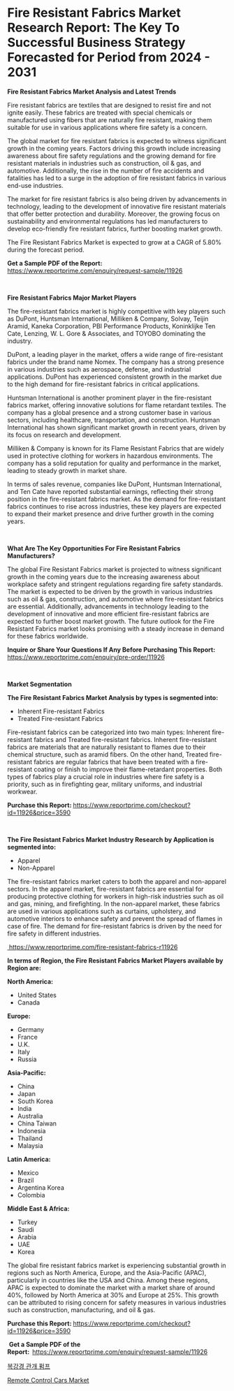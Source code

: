 <p><h1>Fire Resistant Fabrics Market Research Report: The Key To Successful Business Strategy Forecasted for Period from 2024 - 2031</h1></p><p><strong>Fire Resistant Fabrics Market Analysis and Latest Trends</strong></p>
<p><p>Fire resistant fabrics are textiles that are designed to resist fire and not ignite easily. These fabrics are treated with special chemicals or manufactured using fibers that are naturally fire resistant, making them suitable for use in various applications where fire safety is a concern.</p><p>The global market for fire resistant fabrics is expected to witness significant growth in the coming years. Factors driving this growth include increasing awareness about fire safety regulations and the growing demand for fire resistant materials in industries such as construction, oil & gas, and automotive. Additionally, the rise in the number of fire accidents and fatalities has led to a surge in the adoption of fire resistant fabrics in various end-use industries.</p><p>The market for fire resistant fabrics is also being driven by advancements in technology, leading to the development of innovative fire resistant materials that offer better protection and durability. Moreover, the growing focus on sustainability and environmental regulations has led manufacturers to develop eco-friendly fire resistant fabrics, further boosting market growth.</p><p>The Fire Resistant Fabrics Market is expected to grow at a CAGR of 5.80% during the forecast period.</p></p>
<p><strong>Get a Sample PDF of the Report:&nbsp;</strong> <a href="https://www.reportprime.com/enquiry/request-sample/11926">https://www.reportprime.com/enquiry/request-sample/11926</a></p>
<p>&nbsp;</p>
<p><strong>Fire Resistant Fabrics Major Market Players</strong></p>
<p><p>The fire-resistant fabrics market is highly competitive with key players such as DuPont, Huntsman International, Milliken & Company, Solvay, Teijin Aramid, Kaneka Corporation, PBI Performance Products, Koninklijke Ten Cate, Lenzing, W. L. Gore & Associates, and TOYOBO dominating the industry.</p><p>DuPont, a leading player in the market, offers a wide range of fire-resistant fabrics under the brand name Nomex. The company has a strong presence in various industries such as aerospace, defense, and industrial applications. DuPont has experienced consistent growth in the market due to the high demand for fire-resistant fabrics in critical applications.</p><p>Huntsman International is another prominent player in the fire-resistant fabrics market, offering innovative solutions for flame retardant textiles. The company has a global presence and a strong customer base in various sectors, including healthcare, transportation, and construction. Huntsman International has shown significant market growth in recent years, driven by its focus on research and development.</p><p>Milliken & Company is known for its Flame Resistant Fabrics that are widely used in protective clothing for workers in hazardous environments. The company has a solid reputation for quality and performance in the market, leading to steady growth in market share.</p><p>In terms of sales revenue, companies like DuPont, Huntsman International, and Ten Cate have reported substantial earnings, reflecting their strong position in the fire-resistant fabrics market. As the demand for fire-resistant fabrics continues to rise across industries, these key players are expected to expand their market presence and drive further growth in the coming years.</p></p>
<p>&nbsp;</p>
<p><strong>What Are The Key Opportunities For Fire Resistant Fabrics Manufacturers?</strong></p>
<p><p>The global Fire Resistant Fabrics market is projected to witness significant growth in the coming years due to the increasing awareness about workplace safety and stringent regulations regarding fire safety standards. The market is expected to be driven by the growth in various industries such as oil & gas, construction, and automotive where fire-resistant fabrics are essential. Additionally, advancements in technology leading to the development of innovative and more efficient fire-resistant fabrics are expected to further boost market growth. The future outlook for the Fire Resistant Fabrics market looks promising with a steady increase in demand for these fabrics worldwide.</p></p>
<p><strong>Inquire or Share Your Questions If Any Before Purchasing This Report:</strong> <a href="https://www.reportprime.com/enquiry/pre-order/11926">https://www.reportprime.com/enquiry/pre-order/11926</a></p>
<p>&nbsp;</p>
<p><strong>Market Segmentation</strong></p>
<p><strong>The Fire Resistant Fabrics Market Analysis by types is segmented into:</strong></p>
<p><ul><li>Inherent Fire-resistant Fabrics</li><li>Treated Fire-resistant Fabrics</li></ul></p>
<p><p>Fire-resistant fabrics can be categorized into two main types: Inherent fire-resistant fabrics and Treated fire-resistant fabrics. Inherent fire-resistant fabrics are materials that are naturally resistant to flames due to their chemical structure, such as aramid fibers. On the other hand, Treated fire-resistant fabrics are regular fabrics that have been treated with a fire-resistant coating or finish to improve their flame-retardant properties. Both types of fabrics play a crucial role in industries where fire safety is a priority, such as in firefighting gear, military uniforms, and industrial workwear.</p></p>
<p><strong>Purchase this Report:&nbsp;</strong><a href="https://www.reportprime.com/checkout?id=11926&price=3590">https://www.reportprime.com/checkout?id=11926&price=3590</a></p>
<p>&nbsp;</p>
<p><strong>The Fire Resistant Fabrics Market Industry Research by Application is segmented into:</strong></p>
<p><ul><li>Apparel</li><li>Non-Apparel</li></ul></p>
<p><p>The fire-resistant fabrics market caters to both the apparel and non-apparel sectors. In the apparel market, fire-resistant fabrics are essential for producing protective clothing for workers in high-risk industries such as oil and gas, mining, and firefighting. In the non-apparel market, these fabrics are used in various applications such as curtains, upholstery, and automotive interiors to enhance safety and prevent the spread of flames in case of fire. The demand for fire-resistant fabrics is driven by the need for fire safety in different industries.</p></p>
<p><a href="https://www.reportprime.com/fire-resistant-fabrics-r11926">&nbsp;https://www.reportprime.com/fire-resistant-fabrics-r11926</a></p>
<p><strong>In terms of Region, the Fire Resistant Fabrics Market Players available by Region are:</strong></p>
<p>
    <p> <strong> North America: </strong>
        <ul>
            <li>United States</li>
            <li>Canada</li>
        </ul>
        </p> 
    <p> <strong> Europe: </strong>
        <ul>
            <li>Germany</li>
            <li>France</li>
            <li>U.K.</li>
            <li>Italy</li>
            <li>Russia</li>
        </ul>
        </p> 
    <p> <strong> Asia-Pacific: </strong>
        <ul>
            <li>China</li>
            <li>Japan</li>
            <li>South Korea</li>
            <li>India</li>
            <li>Australia</li>
            <li>China Taiwan</li>
            <li>Indonesia</li>
            <li>Thailand</li>
            <li>Malaysia</li>
        </ul>
        </p> 
    <p> <strong> Latin America: </strong>
        <ul>
            <li>Mexico</li>
            <li>Brazil</li>
            <li>Argentina Korea</li>
            <li>Colombia</li>
        </ul>
        </p> 
    <p> <strong> Middle East & Africa: </strong>
        <ul>
            <li>Turkey</li>
            <li>Saudi</li>
            <li>Arabia</li>
            <li>UAE</li>
            <li>Korea</li>
        </ul>
    </p>
    </p>
<p><p>The global fire resistant fabrics market is experiencing substantial growth in regions such as North America, Europe, and the Asia-Pacific (APAC), particularly in countries like the USA and China. Among these regions, APAC is expected to dominate the market with a market share of around 40%, followed by North America at 30% and Europe at 25%. This growth can be attributed to rising concern for safety measures in various industries such as construction, manufacturing, and oil & gas.</p></p>
<p><strong>Purchase this Report: </strong><a href="https://www.reportprime.com/checkout?id=11926&price=3590">https://www.reportprime.com/checkout?id=11926&price=3590</a></p>
<p>&nbsp;<strong>Get a Sample PDF of the Report:&nbsp;&nbsp;</strong><a href="https://www.reportprime.com/enquiry/request-sample/11926">https://www.reportprime.com/enquiry/request-sample/11926</a></p>
<p><strong></strong></p>
<p><p><a href="https://github.com/lzrvbyqzftro57/Market-Research-Report-List-2/blob/main/849187067220.md">복강경 관개 펌프</a></p><p><a href="https://issuu.com/reportprime-2/docs/remote-control-cars-market-size-2030.pptx">Remote Control Cars Market</a></p></p>